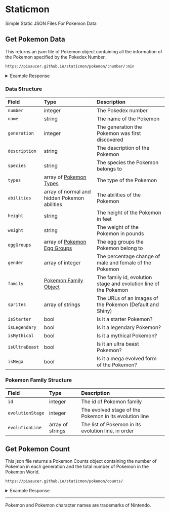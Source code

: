 # Staticmon
Simple Static JSON Files For Pokemon Data

## Get Pokemon Data

This returns an json file of Pokemon object containing all the information of the Pokemon specified by the Pokedex Number.

```
https://pisaucer.github.io/staticmon/pokemon/:number/:min
```

<details>
<summary>Example Response</summary>
<p>
  
```
https://pisaucer.github.io/staticmon/pokemon/150
```

```json
{
  "number": "150",
  "name": "Mewtwo",
  "generation": 1,
  "description": "Said to rest quietly in an undiscovered cave, this POKéMON was created solely for battling.",
  "species": "Genetic",
  "types": [
    "Psychic"
  ],
  "abilities": {
    "normal": [
      "Pressure"
    ],
    "hidden": [
      "Unnerve"
    ]
  },
  "height": "6'07\"",
  "weight": "269 lbs.",
  "eggGroups": [
    "Undiscovered"
  ],
  "gender": [],
  "family": {
    "id": 77,
    "evolutionStage": 1,
    "evolutionLine": [
      "Mewtwo"
    ]
  },
  "sprites": {
    "default": "https://pisaucer.github.io/staticmon/images/150.png",
    "shiny": "https://pisaucer.github.io/staticmon/images/shiny/150.png"
  },
  "isStarter": false,
  "isLegendary": true,
  "isMythical": false,
  "isUltraBeast": false,
  "isMega": false
}
```
</p>
</details>

### Data Structure

|Field|Type|Description|
|:-|:-|:-|
|`number`|integer|The Pokedex number|
|`name`|string|The name of the Pokemon|
|`generation`|integer|The generation the Pokemon was first discovered|
|`description`|string|The description of the Pokemon|
|`species`|string|The species the Pokemon belongs to|
|`types`|array of [Pokemon Types](https://pisaucer.github.io/staticmon/types/)|The type of the Pokemon|
|`abilities`|array of normal and hidden Pokemon abilities|The abilities of the Pokemon|
|`height`|string|The height of the Pokemon in feet|
|`weight`|string|The weight of the Pokemon in pounds|
|`eggGroups`|array of [Pokemon Egg Groups](https://pisaucer.github.io/staticmon/eggGroups/)|The egg groups the Pokemon belong to|
|`gender`|array of integer|The percentage change of male and female of the Pokemon|
|`family`|[Pokemon Family Object](#pokemon-family-structure)|The family id, evolution stage and evolution line of the Pokemon|
|`sprites`|array of strings|The URLs of an images of the Pokemon (Default and Shiny)|
|`isStarter`|bool|Is it a starter Pokemon?|
|`isLegendary`|bool|Is it a legendary Pokemon?|
|`isMythical`|bool|Is it a mythical Pokemon?|
|`isUltraBeast`|bool|Is it an ultra beast Pokemon?|
|`isMega`|bool|Is it a mega evolved form of the Pokemon?|

### Pokemon Family Structure

|Field|Type|Description|
|:-|:-|:-|
|`id`|integer|The id of Pokemon family|
|`evolutionStage`|integer|The evolved stage of the Pokemon in its evolution line|
|`evolutionLine`|array of strings|The list of Pokemon in its evolution line, in order|

## Get Pokemon Count

This json file returns a Pokemon Counts object containing the number of Pokemon in each generation and the total number of Pokemon in the Pokemon World.

```
https://pisaucer.github.io/staticmon/pokemon/counts/
```

<details>
<summary>Example Response</summary>
<p>

```json
{
  "gen1": 151,
  "gen2": 100,
  "gen3": 135,
  "gen4": 107,
  "gen5": 156,
  "gen6": 72,
  "gen7": 86,
  "total": 807
}
```
</p>
</details>

---
Pokemon and Pokemon character names are trademarks of Nintendo.
